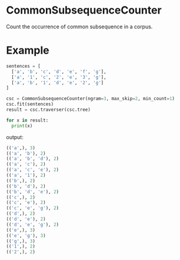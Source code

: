 # CommonSubsequenceCounter
Count the occurrence of common subsequence in a corpus.

# Example
```python
sentences = [
  ['a', 'b', 'c', 'd', 'e', 'f', 'g'],
  ['a', '1', 'c', '2', 'e', '3', 'g'],
  ['a', 'b', '1', 'd', 'e', '2', 'g']
]

csc = CommonSubsequenceCounter(ngram=3, max_skip=2, min_count=1)
csc.fit(sentences)
result = csc.traverser(csc.tree)

for x in result:
  print(x)

```
output:
```python
(('a',), 3)
(('a', 'b'), 2)
(('a', 'b', 'd'), 2)
(('a', 'c'), 2)
(('a', 'c', 'e'), 2)
(('a', '1'), 2)
(('b',), 2)
(('b', 'd'), 2)
(('b', 'd', 'e'), 2)
(('c',), 2)
(('c', 'e'), 2)
(('c', 'e', 'g'), 2)
(('d',), 2)
(('d', 'e'), 2)
(('d', 'e', 'g'), 2)
(('e',), 3)
(('e', 'g'), 3)
(('g',), 3)
(('1',), 2)
(('2',), 2)
```

